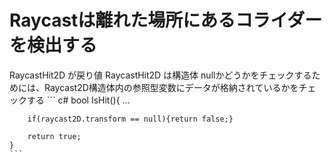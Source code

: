 # Raycastは離れた場所にあるコライダーを検出する

RaycastHit2D が戻り値
RaycastHit2D は構造体
nullかどうかをチェックするためには、Raycast2D構造体内の参照型変数にデータが格納されているかをチェックする
	``` c#
	bool IsHit(){
		...
	
		if(raycast2D.transform == null){return false;}
	
		return true;
	}
	```
